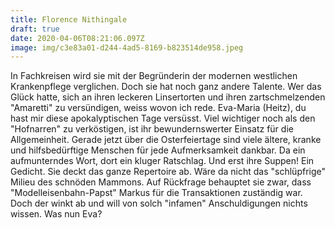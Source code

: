 ```yaml
---
title: Florence Nithingale
draft: true
date: 2020-04-06T08:21:06.097Z
image: img/c3e83a01-d244-4ad5-8169-b823514de958.jpeg
---
```

In Fachkreisen wird sie mit der Begründerin der modernen westlichen Krankenpflege verglichen. Doch sie hat noch ganz andere Talente. Wer das Glück hatte, sich an ihren leckeren Linsertorten und ihren zartschmelzenden "Amaretti" zu versündigen, weiss wovon ich rede. Eva-Maria (Heitz), du hast mir diese apokalyptischen Tage versüsst. Viel wichtiger noch als den "Hofnarren" zu verköstigen, ist ihr bewundernswerter Einsatz für die Allgemeinheit. Gerade jetzt über die Osterfeiertage sind viele ältere, kranke und hilfsbedürftige Menschen für jede Aufmerksamkeit dankbar. Da ein aufmunterndes Wort, dort ein kluger Ratschlag. Und erst ihre Suppen! Ein Gedicht. Sie deckt das ganze Repertoire ab. Wäre da nicht das "schlüpfrige" Milieu des schnöden Mammons. Auf Rückfrage behauptet sie zwar, dass "Modelleisenbahn-Papst" Markus für die Transaktionen zuständig war. Doch der winkt ab und will von solch "infamen" Anschuldigungen nichts wissen. Was nun Eva?